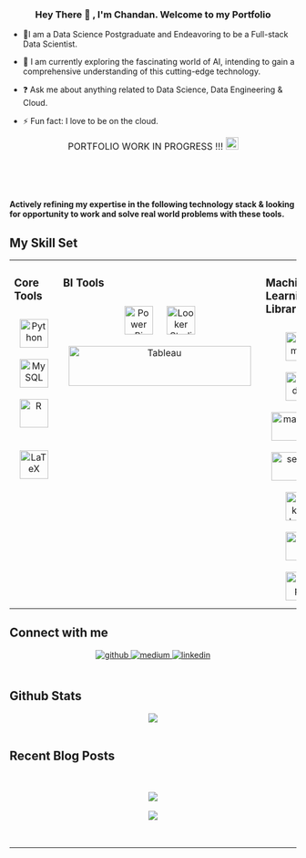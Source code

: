 ### <div align="center">Hey There 👋 , I'm Chandan. Welcome to my Portfolio</div>  
  

- 🔭I am a Data Science Postgraduate and Endeavoring to be a Full-stack Data Scientist.  
  

- 🌱 I am currently exploring the fascinating world of AI, intending to gain a comprehensive understanding of this cutting-edge technology.   
  

- ❓ Ask me about anything related to Data Science, Data Engineering & Cloud.  
  

- ⚡ Fun fact: I  love to be on the cloud.

<div align="center">
  <span style="font-size: 16px;"> PORTFOLIO WORK IN PROGRESS !!! <img src="https://github.com/DataGenC/DataGenC/assets/90271634/f086dac6-037c-4c1e-be99-71d66fb7a50b" alt="Portfolio Work in Progress" width="22"/>
   
  <br/></span>
</div>
 
<br/>  

**Actively refining my expertise in the following technology stack & looking for opportunity to work and solve real world problems with these tools.**
## My Skill Set

<table>
  <tr>
    <td valign="top" width="15%">
 
### Core Tools
  <div align="center">
        <a href="https://www.python.org/" target="_blank"><img style="margin: 10px" src="https://github.com/DataGenC/DataGenC/assets/90271634/6f341733-b5c1-4118-9b99-6ee62cb76673" alt="Python" height="50" /></a>
        <a href="https://www.mysql.com/" target="_blank"><img style="margin: 10px" src="https://github.com/DataGenC/DataGenC/assets/90271634/025abc9a-dc9b-4941-ab68-d259b27c5d17" alt="MySQL" height="50" /></a>
        <a href="https://www.r-project.org/" target="_blank"><img style="margin: 10px" src="https://github.com/DataGenC/DataGenC/assets/90271634/7dd63ef4-0258-489b-9932-8f07ff0681ac" alt="R" height="50" /></a>
        <br/><br/>
        <a href="https://www.latex-project.org/" target="_blank"><img style="margin: 10px" src="https://profilinator.rishav.dev/skills-assets/latex.png" alt="LaTeX" height="50" /></a>
      </div>
    </td>
    <td valign="top" width="15%">
 
### BI Tools
<div align="center">
        <a href="https://powerbi.microsoft.com/en-us/" target="_blank"><img style="margin: 10px" src="https://profilinator.rishav.dev/skills-assets/powerbi.png" alt="Power Bi" height="50" /></a> 
  <a href="https://lookerstudio.google.com/" target="_blank"><img style="margin: 10px" src="https://github.com/DataGenC/DataGenC/assets/90271634/b11e1f68-7308-441c-9eb2-1d24b25116d8" alt="Looker Studio" height="50" /></a>
  <a href="https://www.tableau.com/" target="_blank"><img style="margin: 10px" src="https://github.com/DataGenC/DataGenC/assets/90271634/fd3c2f8f-0e43-43eb-9908-b76ac4a067aa" alt="Tableau" width= "320" height="70" /></a><br/>
        
   </div>
    </td>
<td valign="top" width="25%">
      
### Machine Learning Libraries
      
  <div align="center">
    <a href="https://numpy.org/" target="_blank"><img style="margin: 10px" src="https://github.com/DataGenC/DataGenC/assets/90271634/b60c42df-cebd-45b2-a26f-a730ae87e294" alt="Numpy" height="50" /></a>
    <a href="https://pandas.pydata.org/" target="_blank"><img style="margin: 10px" src="https://github.com/DataGenC/DataGenC/assets/90271634/b383adc2-2292-4afb-8b96-fd8780dcd116" alt="pandas" height="50" /></a><br/>
    <a href="https://matplotlib.org/" target="_blank"><img style="margin: 10px" src="https://github.com/DataGenC/DataGenC/assets/90271634/95884c9a-4fef-4814-b776-61220ebb2d12" alt="matplotlib" height="50" width= "100" /></a>
<br/>
    <a href="https://seaborn.pydata.org/" target="_blank"><img style="margin: 10px" src="https://github.com/DataGenC/DataGenC/assets/90271634/4a04bbc8-9058-433d-bc3a-acc9794082cc" alt="seaborn" height="50"  width= "100"/></a><br/>
    <a href="https://scikit-learn.org/" target="_blank"><img style="margin: 10px" src="https://github.com/DataGenC/DataGenC/assets/90271634/cd1374fe-6337-47e5-a627-858cdccac844" alt="Scikit-learn" height="50" /></a>
    <a href="https://www.nltk.org/" target="_blank"><img style="margin: 10px" src="https://github.com/DataGenC/DataGenC/assets/90271634/c55e5048-d06d-48e0-9c85-d4806f3d80f5" alt="NLTK" height="50" /></a>
    <a href="https://scipy.org/" target="_blank"><img style="margin: 10px" src="https://github.com/DataGenC/DataGenC/assets/90271634/ebea2c67-52a7-49c7-94a3-39c486104407" alt="Scipy" height="50" /></a>
        
        
</div>
    </td>
<td valign="top" width="15%">
      
### Deep Learning Frameworks
<a href="https://www.tensorflow.org/" target="_blank"><img style="margin: 10px" src="https://github.com/DataGenC/DataGenC/assets/90271634/6a92826f-160c-4294-9ba5-d5a07a4b8b5a" alt="TensorFlow" height="50" /></a>
<a href="https://pytorch.org/" target="_blank"><img style="margin: 10px" src="https://github.com/DataGenC/DataGenC/assets/90271634/2bcf2694-b771-4ce8-adfc-5e214e153582" alt="pytorch" height="50" /></a>
  
  <a href="https://keras.io/" target="_blank"><img style="margin: 10px" src="https://github.com/DataGenC/DataGenC/assets/90271634/a32b4313-6c8b-4f97-b8dc-cf17dc99e5fc" alt="pytorch" height="50" /></a>
<td valign="top" width="20%">

### Database & Data Warehouse
  <div align="center">
        <a href="https://www.postgresql.org/" target="_blank"><img style="margin: 10px" src="https://github.com/DataGenC/DataGenC/assets/90271634/8def6d83-deeb-428c-83b4-74f185ab8af0" alt="PostgreSQL" height="50" /></a><br/>
    <a href="https://www.snowflake.com/" target="_blank"><img style="margin: 10px" src="https://github.com/DataGenC/DataGenC/assets/90271634/8df7cc49-f393-4163-bbb5-3231ec67d0d1" alt="Snowflake" height="50" /></a>
    <a href="https://cloud.google.com/bigquery" target="_blank"><img style="margin: 10px" src="https://github.com/DataGenC/DataGenC/assets/90271634/4de89520-b17d-42be-9321-5d557e6ce24c" alt="BigQuery" height="50" /></a>
    <a href="https://www.ibm.com/products/db2" target="_blank"><img style="margin: 10px" src="https://github.com/DataGenC/DataGenC/assets/90271634/222e749b-665c-4dbc-9b5e-e29643a5d778" alt="DB2" height="50" /></a>
      </div>
    </td>
    <td valign="top" width="20%">

### Data Engineering
  <div align="center">
      <a href="https://cloud.google.com/" target="_blank"><img style="margin: 10px" src="https://github.com/DataGenC/DataGenC/assets/90271634/4ee5da91-f1a0-4185-9e1f-858f6468cec6" alt="GCP" height="50" /></a>
      <a href="https://hadoop.apache.org/" target="_blank"><img style="margin: 10px" src="https://github.com/DataGenC/DataGenC/assets/90271634/74cffdac-0207-4f7d-b58a-590f5a9c4cf4" alt="Hadoop" height="50" /></a>
      <a href="https://spark.apache.org/" target="_blank"><img style="margin: 10px" src="https://github.com/DataGenC/DataGenC/assets/90271634/0a3e16e5-95af-45d3-b230-d2b485c61f54" alt="Spark" height="50" /></a>
     <a href="https://airflow.apache.org/" target="_blank"><img style="margin: 10px" src="https://github.com/DataGenC/DataGenC/assets/90271634/da1892e5-cf75-457a-a669-13b11892b280" alt="Airflow" height="50" /></a>
        
<!-- <a href="https://kubernetes.io/" target="_blank"><img style="margin: 10px" src="https://profilinator.rishav.dev/skills-assets/kubernetes-icon.svg" alt="Kubernetes" height="50" /></a>
        <a href="https://www.linux.org/" target="_blank"><img style="margin: 10px" src="https://profilinator.rishav.dev/skills-assets/linux-original.svg" alt="Linux" height="50" /></a>
        <a href="https://github.com/" target="_blank"><img style="margin: 10px" src="https://profilinator.rishav.dev/skills-assets/git-scm-icon.svg" alt="Git" height="50" /></a>
        <a href="https://www.gnu.org/software/bash/" target="_blank"><img style="margin: 10px" src="https://profilinator.rishav.dev/skills-assets/gnu_bash-icon.svg" alt="Bash" height="50" /></a>
        
        
        <a href="https://www.docker.com/" target="_blank"><img style="margin: 10px" src="https://profilinator.rishav.dev/skills-assets/docker-original-wordmark.svg" alt="Docker" height="50" /></a>
        <a href="https://about.gitlab.com/" target="_blank"><img style="margin: 10px" src="https://profilinator.rishav.dev/skills-assets/gitlab.svg" alt="GitLab" height="50" /></a> -->
      
      
  </div>
    </td>
  </tr>
</table>



## Connect with me  
<div align="center">
<a href="https://github.com/DataGenC" target="_blank">
<img src=https://img.shields.io/badge/github-%2324292e.svg?&style=for-the-badge&logo=github&logoColor=white alt=github style="margin-bottom: 5px;" />
</a>
<a href="https://medium.com/https://medium.com/datagenc" target="_blank">
<img src=https://img.shields.io/badge/medium-%23292929.svg?&style=for-the-badge&logo=medium&logoColor=white alt=medium style="margin-bottom: 5px;" />
</a>
<a href="https://linkedin.com/in/chandandehury" target="_blank">
<img src=https://img.shields.io/badge/linkedin-%231E77B5.svg?&style=for-the-badge&logo=linkedin&logoColor=white alt=linkedin style="margin-bottom: 5px;" />
</a>  
</div>  
  

<br/>  


## Github Stats  
<div align="center"><img src="https://github-readme-stats.vercel.app/api?username=DataGenC&show_icons=true&count_private=true&hide_border=true" align="center" /></div>  

<br/>  


## Recent Blog Posts  
  

<br/>  
 

<br/>  

<div align="center">
<img src="https://komarev.com/ghpvc/?username=DataGenC&&style=flat-square" align="center" />
</div>  
  

<br/>  

<div align="center">
            <a href="https://www.buymeacoffee.com/DataGenC" target="_blank" style="display: inline-block;">
                <img
                    src="https://img.shields.io/badge/Donate-Buy%20Me%20A%20Coffee-orange.svg?style=flat-square&logo=buymeacoffee" 
                    align="center"
                />
            </a></div>  

<br/>  


<br />

----
